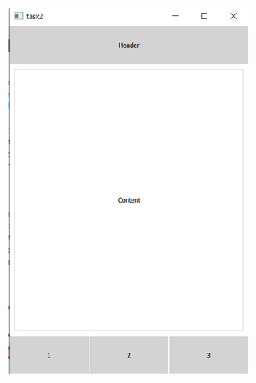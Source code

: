 ![task2](https://github.com/PavelShershov/graphical-interface-design/blob/main/Positioning%20elements/Task%202/282213016-5cbe7e5f-2029-4e87-bac0-5f269fe5c808.png)
